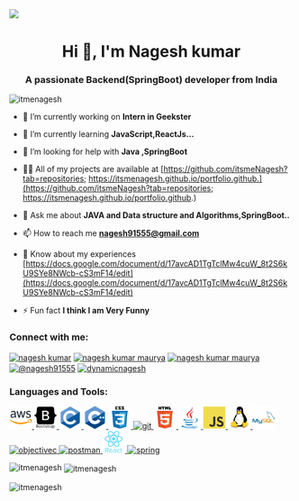 <img  src="https://www.google.com/imgres?imgurl=https%3A%2F%2Fstatic.javatpoint.com%2Fspringboot%2Fimages%2Fspring-boot-architecture2.png&tbnid=M8EigAujywjQ6M&vet=12ahUKEwjkqZ30j9iCAxWDpekKHfNLC1MQMygAegQIARBJ..i&imgrefurl=https%3A%2F%2Fwww.javatpoint.com%2Fspring-boot-architecture&docid=NzvcnBMpd7aOOM&w=600&h=400&q=spring%20boot%20and%20java%20with%20work%20images&ved=2ahUKEwjkqZ30j9iCAxWDpekKHfNLC1MQMygAegQIARBJ" >
<h1 align="center">Hi 👋, I'm Nagesh kumar</h1>
<h3 align="center">A passionate Backend(SpringBoot) developer from India</h3>

<p align="left"> <img src="https://komarev.com/ghpvc/?username=itmenagesh&label=Profile%20views&color=0e75b6&style=flat" alt="itmenagesh" /> </p>

- 🔭 I’m currently working on **Intern in Geekster**

- 🌱 I’m currently learning **JavaScript,ReactJs...**

- 🤝 I’m looking for help with **Java ,SpringBoot**

- 👨‍💻 All of my projects are available at [https://github.com/itsmeNagesh?tab=repositories; https://itsmenagesh.github.io/portfolio.github.](https://github.com/itsmeNagesh?tab=repositories; https://itsmenagesh.github.io/portfolio.github.)

- 💬 Ask me about **JAVA and Data structure and Algorithms,SpringBoot..**

- 📫 How to reach me **nagesh91555@gmail.com**

- 📄 Know about my experiences [https://docs.google.com/document/d/17avcAD1TgTclMw4cuW_8t2S6kU9SYe8NWcb-cS3mF14/edit](https://docs.google.com/document/d/17avcAD1TgTclMw4cuW_8t2S6kU9SYe8NWcb-cS3mF14/edit)

- ⚡ Fun fact **I think I am Very Funny**

<h3 align="left">Connect with me:</h3>
<p align="left">
<a href="https://linkedin.com/in/nagesh kumar" target="blank"><img align="center" src="https://raw.githubusercontent.com/rahuldkjain/github-profile-readme-generator/master/src/images/icons/Social/linked-in-alt.svg" alt="nagesh kumar" height="30" width="40" /></a>
<a href="https://fb.com/nagesh kumar maurya" target="blank"><img align="center" src="https://raw.githubusercontent.com/rahuldkjain/github-profile-readme-generator/master/src/images/icons/Social/facebook.svg" alt="nagesh kumar maurya" height="30" width="40" /></a>
<a href="https://instagram.com/nagesh kumar maurya" target="blank"><img align="center" src="https://raw.githubusercontent.com/rahuldkjain/github-profile-readme-generator/master/src/images/icons/Social/instagram.svg" alt="nagesh kumar maurya" height="30" width="40" /></a>
<a href="https://www.hackerrank.com/@nagesh91555" target="blank"><img align="center" src="https://raw.githubusercontent.com/rahuldkjain/github-profile-readme-generator/master/src/images/icons/Social/hackerrank.svg" alt="@nagesh91555" height="30" width="40" /></a>
<a href="https://www.leetcode.com/dynamicnagesh" target="blank"><img align="center" src="https://raw.githubusercontent.com/rahuldkjain/github-profile-readme-generator/master/src/images/icons/Social/leet-code.svg" alt="dynamicnagesh" height="30" width="40" /></a>
</p>

<h3 align="left">Languages and Tools:</h3>
<p align="left"> <a href="https://aws.amazon.com" target="_blank" rel="noreferrer"> <img src="https://raw.githubusercontent.com/devicons/devicon/master/icons/amazonwebservices/amazonwebservices-original-wordmark.svg" alt="aws" width="40" height="40"/> </a> <a href="https://getbootstrap.com" target="_blank" rel="noreferrer"> <img src="https://raw.githubusercontent.com/devicons/devicon/master/icons/bootstrap/bootstrap-plain-wordmark.svg" alt="bootstrap" width="40" height="40"/> </a> <a href="https://www.cprogramming.com/" target="_blank" rel="noreferrer"> <img src="https://raw.githubusercontent.com/devicons/devicon/master/icons/c/c-original.svg" alt="c" width="40" height="40"/> </a> <a href="https://www.w3schools.com/cpp/" target="_blank" rel="noreferrer"> <img src="https://raw.githubusercontent.com/devicons/devicon/master/icons/cplusplus/cplusplus-original.svg" alt="cplusplus" width="40" height="40"/> </a> <a href="https://www.w3schools.com/css/" target="_blank" rel="noreferrer"> <img src="https://raw.githubusercontent.com/devicons/devicon/master/icons/css3/css3-original-wordmark.svg" alt="css3" width="40" height="40"/> </a> <a href="https://git-scm.com/" target="_blank" rel="noreferrer"> <img src="https://www.vectorlogo.zone/logos/git-scm/git-scm-icon.svg" alt="git" width="40" height="40"/> </a> <a href="https://www.w3.org/html/" target="_blank" rel="noreferrer"> <img src="https://raw.githubusercontent.com/devicons/devicon/master/icons/html5/html5-original-wordmark.svg" alt="html5" width="40" height="40"/> </a> <a href="https://www.java.com" target="_blank" rel="noreferrer"> <img src="https://raw.githubusercontent.com/devicons/devicon/master/icons/java/java-original.svg" alt="java" width="40" height="40"/> </a> <a href="https://developer.mozilla.org/en-US/docs/Web/JavaScript" target="_blank" rel="noreferrer"> <img src="https://raw.githubusercontent.com/devicons/devicon/master/icons/javascript/javascript-original.svg" alt="javascript" width="40" height="40"/> </a> <a href="https://www.linux.org/" target="_blank" rel="noreferrer"> <img src="https://raw.githubusercontent.com/devicons/devicon/master/icons/linux/linux-original.svg" alt="linux" width="40" height="40"/> </a> <a href="https://www.mysql.com/" target="_blank" rel="noreferrer"> <img src="https://raw.githubusercontent.com/devicons/devicon/master/icons/mysql/mysql-original-wordmark.svg" alt="mysql" width="40" height="40"/> </a> <a href="https://developer.apple.com/library/archive/documentation/Cocoa/Conceptual/ProgrammingWithObjectiveC/Introduction/Introduction.html" target="_blank" rel="noreferrer"> <img src="https://www.vectorlogo.zone/logos/apple_objectivec/apple_objectivec-icon.svg" alt="objectivec" width="40" height="40"/> </a> <a href="https://postman.com" target="_blank" rel="noreferrer"> <img src="https://www.vectorlogo.zone/logos/getpostman/getpostman-icon.svg" alt="postman" width="40" height="40"/> </a> <a href="https://reactjs.org/" target="_blank" rel="noreferrer"> <img src="https://raw.githubusercontent.com/devicons/devicon/master/icons/react/react-original-wordmark.svg" alt="react" width="40" height="40"/> </a> <a href="https://spring.io/" target="_blank" rel="noreferrer"> <img src="https://www.vectorlogo.zone/logos/springio/springio-icon.svg" alt="spring" width="40" height="40"/> </a> </p>

<p><img align="left" src="https://github-readme-stats.vercel.app/api/top-langs?username=itmenagesh&show_icons=true&locale=en&layout=compact" alt="itmenagesh" /></p>

<p>&nbsp;<img align="center" src="https://github-readme-stats.vercel.app/api?username=itmenagesh&show_icons=true&locale=en" alt="itmenagesh" /></p>

<p><img align="center" src="https://github-readme-streak-stats.herokuapp.com/?user=itmenagesh&" alt="itmenagesh" /></p>
